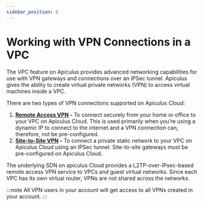 ```yaml
---
sidebar_position: 8
---
```

# Working with VPN Connections in a VPC

The VPC feature on Apiculus provides advanced networking capabilities for use with VPN gateways and connections over an IPSec tunnel. Apiculus gives the ability to create virtual private networks (VPN) to access virtual machines inside a VPC.

There are two types of VPN connections supported on Apiculus Cloud:

1. **[Remote Access VPN](/docs/Subscribers/Networking/IPv4-basedNetworking/UsingRemoteAccessVPNwithVPC) -** To connect securely from your home or office to your VPC on Apiculus Cloud. This is used primarily when you’re using a dynamic IP to connect to the internet and a VPN connection can, therefore, not be pre-configured.
2. **[Site-to-Site VPN](/docs/Subscribers/Networking/IPv4-basedNetworking/ManagingVPNGatewaysandSite-to-SiteVPN) -** To connect a private static network to your VPC on Apiculus Cloud using an IPSec tunnel. Site-to-site gateways must be pre-configured on Apiculus Cloud.

The underlying SDN on apiculus Cloud provides a L2TP-over-IPsec-based remote access VPN service to VPCs and guest virtual networks. Since each VPC has its own virtual router, VPNs are not shared across the networks.

:::note
All VPN users in your account will get access to all VPNs created in your account.
:::




